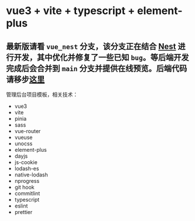 # vue3 + vite + typescript + element-plus

## 最新版请看 `vue_nest` 分支，该分支正在结合 [Nest](https://nestjs.com) 进行开发，其中优化并修复了一些已知 `bug`。等后端开发完成后会合并到 `main` 分支并提供在线预览。后端代码请移步[这里](https://github.com/wjw-gavin/nest-study)

管理后台项目模板，相关技术：

- vue3
- vite
- pinia
- sass
- vue-router
- vueuse
- unocss
- element-plus
- dayjs
- js-cookie
- lodash-es
- native-lodash
- nprogress
- git hook
- commitlint
- typescript
- eslint
- prettier
